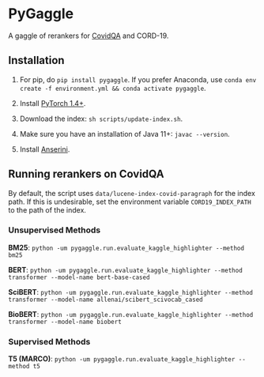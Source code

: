 # PyGaggle

A gaggle of rerankers for [CovidQA](https://github.com/castorini/pygaggle/blob/master/data/) and CORD-19. 

## Installation

1. For pip, do `pip install pygaggle`. If you prefer Anaconda, use `conda env create -f environment.yml && conda activate pygaggle`.

2. Install [PyTorch 1.4+](http://pytorch.org/).

3. Download the index: `sh scripts/update-index.sh`.

4. Make sure you have an installation of Java 11+: `javac --version`.

5. Install [Anserini](https://github.com/castorini/anserini).


## Running rerankers on CovidQA

By default, the script uses `data/lucene-index-covid-paragraph` for the index path.
If this is undesirable, set the environment variable `CORD19_INDEX_PATH` to the path of the index.


### Unsupervised Methods

**BM25**: `python -um pygaggle.run.evaluate_kaggle_highlighter --method bm25`

**BERT**: `python -um pygaggle.run.evaluate_kaggle_highlighter --method transformer --model-name bert-base-cased`

**SciBERT**: `python -um pygaggle.run.evaluate_kaggle_highlighter --method transformer --model-name allenai/scibert_scivocab_cased`

**BioBERT**: `python -um pygaggle.run.evaluate_kaggle_highlighter --method transformer --model-name biobert`


### Supervised Methods

**T5 (MARCO)**: `python -um pygaggle.run.evaluate_kaggle_highlighter --method t5`
